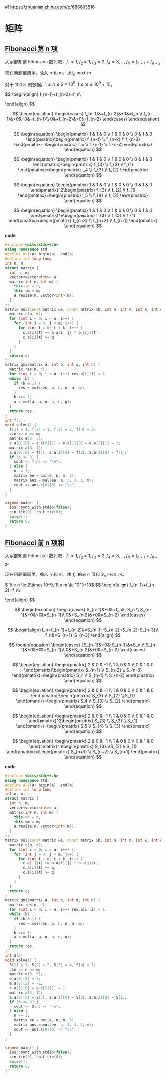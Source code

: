 #! https://zhuanlan.zhihu.com/p/686693516
# 矩阵

## [Fibonacci 第 n 项 ](https://loj.ac/p/10220)

大家都知道 Fibonacci 数列吧，$f_1=1,f_2=1,f_3=2,f_4=3,\dots,f_n=f_{n-1}+f_{n-2}$

现在问题很简单，输入 n 和 m，求$f_n\bmod m$

对于 100\% 的数据，$1\le n \le 2\times 10^9, 1\le m \le 10^9+10$。

$$
\begin{align}
f_{n-1}+f_{n-2}=f_n\\

\end{align}
$$


$$
\begin{equation}
    \begin{cases}
        f_{n-1}&+f_{n-2}&+0&=f_n \\
        f_{n-1}&+0&+0&=f_{n-1}\\
        0&+f_{n-2}&+0&=f_{n-2}
    \end{cases}
\end{equation}
$$

$$
\begin{equation}
    \begin{pmatrix}
        1 & 1 & 0 \\
        1 & 0 & 0 \\
        0 & 1 & 0
    \end{pmatrix}\begin{pmatrix}
        f_{n-1} \\ f_{n-2} \\ f_{n-3}
    \end{pmatrix}=\begin{pmatrix}
      f_n \\ f_{n-1} \\ f_{n-2}
    \end{pmatrix}
\end{equation}
$$

$$
\begin{equation}
    \begin{pmatrix}
        1 & 1 & 0 \\
        1 & 0 & 0 \\
        0 & 1 & 0
    \end{pmatrix}\begin{pmatrix}
        f_{3} \\ f_{2} \\ f_{1}
    \end{pmatrix}=\begin{pmatrix}
      f_4 \\ f_{3} \\ f_{2}
    \end{pmatrix}
\end{equation}
$$

$$
\begin{equation}
    \begin{pmatrix}
        1 & 1 & 0 \\
        1 & 0 & 0 \\
        0 & 1 & 0
    \end{pmatrix}^2\begin{pmatrix}
        f_{3} \\ f_{2} \\ f_{1}
    \end{pmatrix}=\begin{pmatrix}
      f_5 \\ f_{4} \\ f_{3}
    \end{pmatrix}
\end{equation}
$$

$$
\begin{equation}
    \begin{pmatrix}
        1 & 1 & 0 \\
        1 & 0 & 0 \\
        0 & 1 & 0
    \end{pmatrix}^n\begin{pmatrix}
        f_{3} \\ f_{2} \\ f_{1}
    \end{pmatrix}=\begin{pmatrix}
      f_{n+3} \\ f_{n+2} \\ f_{n+1}
    \end{pmatrix}
\end{equation}
$$

**code**

```C++
#include <bits/stdc++.h>
using namespace std;
#define all(a) begin(a), end(a)
#define int long long
int n, m;
struct matrix {
  int n, m;
  vector<vector<int>> a;
  matrix(int n, int m) {
    this->n = n;
    this->m = m;
    a.resize(n, vector<int>(m));
  }
};
matrix mul(const matrix &a, const matrix &b, int n, int m, int k, int q) {
  matrix c(n, k);
  for (int i = 0; i < n; i++) {
    for (int j = 0; j < m; j++) {
      for (int t = 0; t < k; t++) {
        c.a[i][t] += a.a[i][j] * b.a[j][t];
        c.a[i][t] %= q;
      }
    }
  }
  return c;
}
matrix qmi(matrix a, int b, int q, int n) {
  matrix res(n, n);
  for (int i = 0; i < n; i++) res.a[i][i] = 1;
  while (b) {
    if (b & 1) {
      res = mul(res, a, n, n, n, q);
    }
    b >>= 1;
    a = mul(a, a, n, n, n, q);
  }
  return res;
}
int f[5];
void solve() {
  f[1] = 1, f[2] = 1, f[3] = 2, f[4] = 3;
  cin >> n >> m;
  matrix e(3, 3);
  e.a[0][0] = e.a[0][1] = e.a[1][0] = e.a[2][1] = 1;
  matrix a(3, 1);
  a.a[0][0] = f[3], a.a[1][0] = f[2], a.a[2][0] = f[1];
  if (n <= 3) {
    cout << f[n] << "\n";
  } else {
    n -= 3;
    matrix ee = qmi(e, n, m, 3);
    matrix ans = mul(ee, a, 3, 3, 1, m);
    cout << ans.a[0][0] << "\n";
  }
}

signed main() {
  ios::sync_with_stdio(false);
  cin.tie(0), cout.tie(0);
  solve();
  return 0;
}
```

## [Fibonacci 前 n 项和](https://loj.ac/p/10221)

大家都知道 Fibonacci 数列吧，$f_1=1,f_2=1,f_3=2,f_4=3,…,f_n=f_{n-1}+f_{n-2}$。

现在问题很简单，输入 n 和 m，求 ${f_n}$ 的前 n 项和 $S_n\bmod m$。

$ 1\le n \le 2\times 10^9, 1\le m \le 10^9+10$
$$
\begin{align}
f_{n-1}+f_{n-2}=f_n\\

\end{align}
$$


$$
\begin{equation}
    \begin{cases}
        S_{n-1}&+0&+f_n&=S_n \\
        S_{n-1}&+0&+0&=S_{n-1}\\
        0&+S_{n-2}&+0&=S_{n-2}
    \end{cases}
\end{equation}
$$

$$
\begin{align}
f_n=f_{n-1}+f_{n-2}&=S_{n-1}-S_{n-2}+S_{n-2}-S_{n-3}\\
f_n&=S_{n-1}-S_{n-3}
\end{align}
$$

$$
\begin{equation}
    \begin{cases}
        2S_{n-1}&+0&-S_{n-3}&=S_n \\
        S_{n-1}&+0&+0&=S_{n-1}\\
        0&+S_{n-2}&+0&=S_{n-2}
    \end{cases}
\end{equation}
$$


$$
\begin{equation}
    \begin{pmatrix}
        2 & 0 & -1 \\
        1 & 0 & 0 \\
        0 & 1 & 0
    \end{pmatrix}\begin{pmatrix}
        S_{n-1} \\ S_{n-2} \\ S_{n-3}
    \end{pmatrix}=\begin{pmatrix}
      S_n \\ S_{n-1} \\ S_{n-2}
    \end{pmatrix}
\end{equation}
$$

$$
\begin{equation}
    \begin{pmatrix}
        2 & 0 & -1 \\
        1 & 0 & 0 \\
        0 & 1 & 0
    \end{pmatrix}\begin{pmatrix}
        S_{3} \\ S_{2} \\ S_{1}
    \end{pmatrix}=\begin{pmatrix}
      S_4 \\ S_{3} \\ S_{2}
    \end{pmatrix}
\end{equation}
$$

$$
\begin{equation}
    \begin{pmatrix}
        2 & 0 & -1 \\
        1 & 0 & 0 \\
        0 & 1 & 0
    \end{pmatrix}^2\begin{pmatrix}
        S_{3} \\ S_{2} \\ S_{1}
    \end{pmatrix}=\begin{pmatrix}
     S_5 \\ S_{4} \\ S_{3}
    \end{pmatrix}
\end{equation}
$$

$$
\begin{equation}
    \begin{pmatrix}
        2 & 0 & -1 \\
        1 & 0 & 0 \\
        0 & 1 & 0
    \end{pmatrix}^n\begin{pmatrix}
        S_{3} \\S_{2} \\ S_{1}
    \end{pmatrix}=\begin{pmatrix}
      S_{n+3} \\ S_{n+2} \\ S_{n+1}
    \end{pmatrix}
\end{equation}
$$

**code**

```C++
#include <bits/stdc++.h>
using namespace std;
#define all(a) begin(a), end(a)
#define int long long
int n, m;
struct matrix {
  int n, m;
  vector<vector<int>> a;
  matrix(int n, int m) {
    this->n = n;
    this->m = m;
    a.resize(n, vector<int>(m));
  }
};
matrix mul(const matrix &a, const matrix &b, int n, int m, int k, int q) {
  matrix c(n, k);
  for (int i = 0; i < n; i++) {
    for (int j = 0; j < m; j++) {
      for (int t = 0; t < k; t++) {
        c.a[i][t] += a.a[i][j] * b.a[j][t];
        c.a[i][t] += q;
        c.a[i][t] %= q;
      }
    }
  }
  return c;
}
matrix qmi(matrix a, int b, int q, int n) {
  matrix res(n, n);
  for (int i = 0; i < n; i++) res.a[i][i] = 1;
  while (b) {
    if (b & 1) {
      res = mul(res, a, n, n, n, q);
    }
    b >>= 1;
    a = mul(a, a, n, n, n, q);
  }
  return res;
}
int S[5];
void solve() {
  S[1] = 1, S[2] = 2, S[3] = 4, S[4] = 7;
  cin >> n >> m;
  matrix e(3, 3);
  e.a[0][0] = 2;
  e.a[0][2] = -1;
  e.a[1][0] = e.a[2][1] = 1;
  matrix a(3, 1);
  a.a[0][0] = S[3], a.a[1][0] = S[2], a.a[2][0] = S[1];
  if (n <= 3) {
    cout << S[n] << "\n";
  } else {
    n -= 3;
    matrix ee = qmi(e, n, m, 3);
    matrix ans = mul(ee, a, 3, 3, 1, m);
    cout << ans.a[0][0] << "\n";
  }
}

signed main() {
  ios::sync_with_stdio(false);
  cin.tie(0), cout.tie(0);
  solve();
  return 0;
}
```

